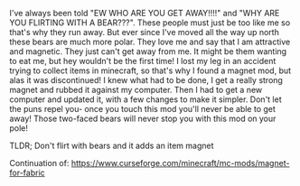 I've always been told "EW WHO ARE YOU GET AWAY!!!!" and "WHY ARE YOU FLIRTING WITH A BEAR???". These people must just be too like me so that's why they run away. But ever since I've moved all the way up north these bears are much more polar. They love me and say that I am attractive and magnetic. They just can't get away from me. It might be them wanting to eat me, but hey wouldn't be the first time! I lost my leg in an accident trying to collect items in minecraft, so that's why I found a magnet mod, but alas it was discontinued! I knew what had to be done, I get a really strong magnet and rubbed it against my computer. Then I had to get a new computer and updated it, with a few changes to make it simpler. Don't let the puns repel you- once you touch this mod you'll never be able to get away! Those two-faced bears will never stop you with this mod on your pole!

TLDR; Don't flirt with bears and it adds an item magnet

Continuation of: https://www.curseforge.com/minecraft/mc-mods/magnet-for-fabric
